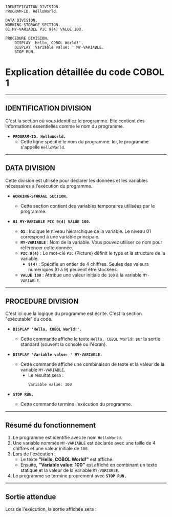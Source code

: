 <!-- Le Code -->

```cobol
IDENTIFICATION DIVISION.
PROGRAM-ID. HelloWorld.

DATA DIVISION.
WORKING-STORAGE SECTION.
01 MY-VARIABLE PIC 9(4) VALUE 100.

PROCEDURE DIVISION.
    DISPLAY 'Hello, COBOL World!'.
    DISPLAY 'Variable value: ' MY-VARIABLE.
    STOP RUN.
```

<!-- L'expliquation -->

# Explication détaillée du code COBOL 1

---

## **IDENTIFICATION DIVISION**

C'est la section où vous identifiez le programme. Elle contient des informations essentielles comme le nom du programme.

- **`PROGRAM-ID. HelloWorld.`**
  - Cette ligne spécifie le nom du programme. Ici, le programme s'appelle `HelloWorld`.

---

## **DATA DIVISION**

Cette division est utilisée pour déclarer les données et les variables nécessaires à l'exécution du programme.

- **`WORKING-STORAGE SECTION.`**

  - Cette section contient des variables temporaires utilisées par le programme.

- **`01 MY-VARIABLE PIC 9(4) VALUE 100.`**
  - **`01`** : Indique le niveau hiérarchique de la variable. Le niveau 01 correspond à une variable principale.
  - **`MY-VARIABLE`** : Nom de la variable. Vous pouvez utiliser ce nom pour référencer cette donnée.
  - **`PIC 9(4)`** : Le mot-clé `PIC` (Picture) définit le type et la structure de la variable.
    - **`9(4)`** : Spécifie un entier de 4 chiffres. Seules des valeurs numériques (0 à 9) peuvent être stockées.
  - **`VALUE 100`** : Attribue une valeur initiale de `100` à la variable `MY-VARIABLE`.

---

## **PROCEDURE DIVISION**

C'est ici que la logique du programme est écrite. C'est la section "exécutable" du code.

- **`DISPLAY 'Hello, COBOL World!'.`**

  - Cette commande affiche le texte `Hello, COBOL World!` sur la sortie standard (souvent la console ou l'écran).

- **`DISPLAY 'Variable value: ' MY-VARIABLE.`**

  - Cette commande affiche une combinaison de texte et la valeur de la variable `MY-VARIABLE`.
    - Le résultat sera :
      ```
      Variable value: 100
      ```

- **`STOP RUN.`**
  - Cette commande termine l'exécution du programme.

---

## **Résumé du fonctionnement**

1. Le programme est identifié avec le nom `HelloWorld`.
2. Une variable nommée `MY-VARIABLE` est déclarée avec une taille de 4 chiffres et une valeur initiale de `100`.
3. Lors de l'exécution :
   - Le texte **"Hello, COBOL World!"** est affiché.
   - Ensuite, **"Variable value: 100"** est affiché en combinant un texte statique et la valeur de la variable `MY-VARIABLE`.
4. Le programme se termine proprement avec **`STOP RUN.`**

---

## **Sortie attendue**

Lors de l'exécution, la sortie affichée sera :
